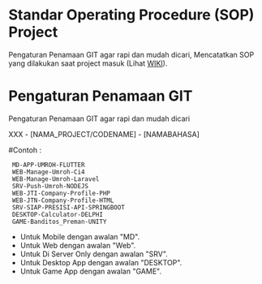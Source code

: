 # Standar Operating Procedure (SOP) Project
Pengaturan Penamaan GIT agar rapi dan mudah dicari, Mencatatkan SOP yang dilakukan saat project masuk (Lihat [WIKI](https://github.com/Jagat-Teknologi-Indonesia/SOP-Project/wiki)).


# Pengaturan Penamaan GIT
Pengaturan Penamaan GIT agar rapi dan mudah dicari

XXX - [NAMA_PROJECT/CODENAME] - [NAMABAHASA]

  #Contoh :
  
     MD-APP-UMROH-FLUTTER
     WEB-Manage-Umroh-Ci4
     WEB-Manage-Umroh-Laravel
     SRV-Push-Umroh-NODEJS
     WEB-JTI-Company-Profile-PHP
     WEB-JTN-Company-Profile-HTML
     SRV-SIAP-PRESISI-API-SPRINGBOOT
     DESKTOP-Calculator-DELPHI
     GAME-Banditos_Preman-UNITY

  
  - Untuk Mobile dengan awalan "MD".
  - Untuk Web dengan awalan "Web".
  - Untuk Di Server Only dengan awalan "SRV".
  - Untuk Desktop App dengan awalan "DESKTOP".
  - Untuk Game App dengan awalan "GAME".
